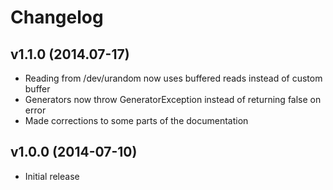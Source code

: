 # Changelog #

## v1.1.0 (2014.07-17) ##

  * Reading from /dev/urandom now uses buffered reads instead of custom buffer
  * Generators now throw GeneratorException instead of returning false on error
  * Made corrections to some parts of the documentation

## v1.0.0 (2014-07-10) ##

  * Initial release
